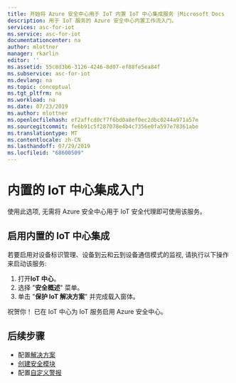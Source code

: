 ```yaml
---
title: 开始将 Azure 安全中心用于 IoT 内置 IoT 中心集成服务 |Microsoft Docs
description: 用于 IoT 服务的 Azure 安全中心内置工作流入门。
services: asc-for-iot
ms.service: asc-for-iot
documentationcenter: na
author: mlottner
manager: rkarlin
editor: ''
ms.assetid: 55c8d3b6-3126-4246-8d07-ef88fe5ea84f
ms.subservice: asc-for-iot
ms.devlang: na
ms.topic: conceptual
ms.tgt_pltfrm: na
ms.workload: na
ms.date: 07/23/2019
ms.author: mlottner
ms.openlocfilehash: ef2affcd0cf7f6bd0a8ef0ec2dbc0244a971a57e
ms.sourcegitcommit: fe6b91c5f287078e4b4c7356e0fa597e78361abe
ms.translationtype: MT
ms.contentlocale: zh-CN
ms.lasthandoff: 07/29/2019
ms.locfileid: "68600509"
---
```

# <a name="get-started-with-built-in-iot-hub-integration"></a>内置的 IoT 中心集成入门 

使用此选项, 无需将 Azure 安全中心用于 IoT 安全代理即可使用该服务。

## <a name="enable-built-in-iot-hub-integration"></a>启用内置的 IoT 中心集成
若要启用对设备标识管理、设备到云和云到设备通信模式的监视, 请执行以下操作来启动该服务: 

1. 打开**IoT 中心**。
1. 选择 "**安全概述**" 菜单。 
1. 单击 "**保护 IoT 解决方案**" 并完成载入窗体。 

祝贺你！ 已在 IoT 中心为 IoT 服务启用 Azure 安全中心。 

## <a name="next-steps"></a>后续步骤


- 配置[解决方案](quickstart-configure-your-solution.md)
- [创建安全模块](quickstart-create-security-twin.md)
- 配置[自定义警报](quickstart-create-custom-alerts.md)

